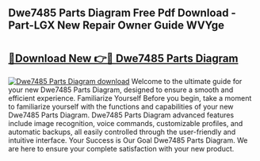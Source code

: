 ## Dwe7485 Parts Diagram Free Pdf Download - Part-LGX New Repair Owner Guide WVYge

# <h2><a href="http://dfhoenv.blite.top/?on=Dwe7485+Parts+Diagram">🔗Download New 👉🔴 Dwe7485 Parts Diagram</a></h2>

[![Dwe7485 Parts Diagram download](https://i.imgur.com/lujVjoI.png)](http://dfhoenv.blite.top/?on=Dwe7485+Parts+Diagram)
Welcome to the ultimate guide for your new Dwe7485 Parts Diagram, designed to ensure a smooth and efficient experience. Familiarize Yourself Before you begin, take a moment to familiarize yourself with the functions and capabilities of your new Dwe7485 Parts Diagram. Dwe7485 Parts Diagram advanced features include image recognition, voice commands, customizable profiles, and automatic backups, all easily controlled through the user-friendly and intuitive interface. Your Success is Our Goal Dwe7485 Parts Diagram. We are here to ensure your complete satisfaction with your new product.
